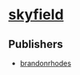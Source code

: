 # [skyfield](https://pypi.org/project/skyfield)



## Publishers
- [brandonrhodes](https://pypi.org/user/brandonrhodes)

